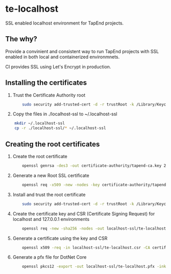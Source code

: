 # te-localhost

SSL enabled localhost environment for TapEnd projects.

## The why?

Provide a convinient and consistent way to run TapEnd projects with SSL enabled in both  local and containerized environmnets.

CI provides SSL using Let's Encrypt in production.

## Installing the certificates

1. Trust the Certificate Authority root

	```bash
		sudo security add-trusted-cert -d -r trustRoot -k /Library/Keychains/System.keychain certificate-authority/tapend-ca.pem
	```
	
2. Copy the files in ./localhost-ssl to ~/.localhost-ssl

```bash
	mkdir ~/.localhost-ssl
	cp -r ./localhost-ssl/* ~/.localhost-ssl
```

## Creating the root certificates

1. Create the root certificate
	
	```bash
		openssl genrsa -des3 -out certificate-authority/tapend-ca.key 2048
	```

2. Generate a new Root SSL certificate

	```bash
		openssl req -x509 -new -nodes -key certificate-authority/tapend-ca.key -sha256 -days 1024 -out certificate-authority/tapend-ca.pem
	```

3. Install and trust the root certificate

	```bash
		sudo security add-trusted-cert -d -r trustRoot -k /Library/Keychains/System.keychain certificate-authority/tapend-ca.pem
	```

4. Create the certificate key and CSR (Certificate Signing Request) for localhost and 127.0.0.1 environments

	```bash
		openssl req -new -sha256 -nodes -out localhost-ssl/te-localhost.csr -newkey rsa:2048 -keyout localhost-ssl/te-localhost.key -config <( cat certificate.csr.config )
	```

5. Generate a certificate using the key and CSR

	```bash
		openssl x509 -req -in localhost-ssl/te-localhost.csr -CA certificate-authority/tapend-ca.pem -CAkey certificate-authority/tapend-ca.key -CAcreateserial -out localhost-ssl/te-localhost.crt -days 500 -sha256 -extfile v3.ext
	```

6. Generate a pfx file for DotNet Core

	```bash
		openssl pkcs12 -export -out localhost-ssl/te-localhost.pfx -inkey localhost-ssl/te-localhost.key -in localhost-ssl/te-localhost.crt	
	```

